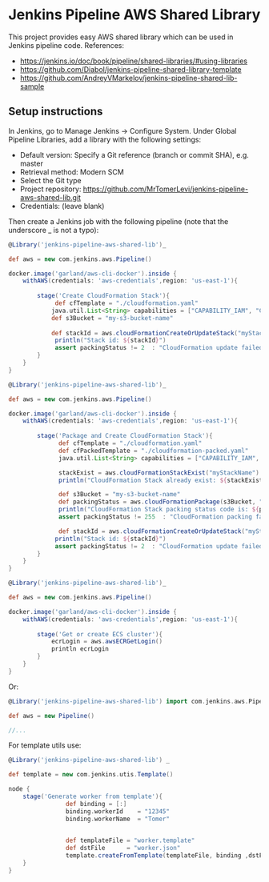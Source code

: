 # Jenkins Pipeline AWS Shared Library

This project provides easy AWS shared library which can be used in Jenkins pipeline code.
References:
* https://jenkins.io/doc/book/pipeline/shared-libraries/#using-libraries
* https://github.com/Diabol/jenkins-pipeline-shared-library-template
* https://github.com/AndreyVMarkelov/jenkins-pipeline-shared-lib-sample

## Setup instructions

In Jenkins, go to Manage Jenkins → Configure System. Under Global Pipeline Libraries, add a library with the following settings:
* Default version: Specify a Git reference (branch or commit SHA), e.g. master
* Retrieval method: Modern SCM
* Select the Git type
* Project repository: https://github.com/MrTomerLevi/jenkins-pipeline-aws-shared-lib.git
* Credentials: (leave blank)

Then create a Jenkins job with the following pipeline (note that the underscore _ is not a typo):
```groovy
@Library('jenkins-pipeline-aws-shared-lib')_

def aws = new com.jenkins.aws.Pipeline()

docker.image('garland/aws-cli-docker').inside {
    withAWS(credentials: 'aws-credentials',region: 'us-east-1'){
                    
        stage('Create CloudFormation Stack'){
             def cfTemplate = "./cloudformation.yaml"
            java.util.List<String> capabilities = ["CAPABILITY_IAM", "CAPABILITY_NAMED_IAM" ,"CAPABILITY_AUTO_EXPAND"]
            def s3Bucket = "my-s3-bucket-name"
            
            def stackId = aws.cloudFormationCreateOrUpdateStack("myStackName", cfPackedTemplate, bijoInfraCfParams, capabilities)
             println("Stack id: ${stackId}")
             assert packingStatus != 2  : "CloudFormation update failed"
        }
    }
}
```

```groovy
@Library('jenkins-pipeline-aws-shared-lib')_

def aws = new com.jenkins.aws.Pipeline()

docker.image('garland/aws-cli-docker').inside {
    withAWS(credentials: 'aws-credentials',region: 'us-east-1'){
                    
        stage('Package and Create CloudFormation Stack'){
              def cfTemplate = "./cloudformation.yaml"
              def cfPackedTemplate = "./cloudformation-packed.yaml"
              java.util.List<String> capabilities = ["CAPABILITY_IAM", "CAPABILITY_NAMED_IAM" ,"CAPABILITY_AUTO_EXPAND"]

              stackExist = aws.cloudFormationStackExist("myStackName")
              println("CloudFormation Stack already exist: ${stackExist}")

              def s3Bucket = "my-s3-bucket-name"
              def packingStatus = aws.cloudFormationPackage(s3Bucket, "ready-templates-folder", cfPackedTemplate, cfPackedTemplate)
              println("CloudFormation Stack packing status code is: ${packingStatus}")
              assert packingStatus != 255  : "CloudFormation packing failed"

              def stackId = aws.cloudFormationCreateOrUpdateStack("myStackName", cfPackedTemplate, bijoInfraCfParams, capabilities)
             println("Stack id: ${stackId}")
             assert packingStatus != 2  : "CloudFormation update failed"
        }
    }
}
```

```groovy
@Library('jenkins-pipeline-aws-shared-lib')_

def aws = new com.jenkins.aws.Pipeline()

docker.image('garland/aws-cli-docker').inside {
    withAWS(credentials: 'aws-credentials',region: 'us-east-1'){
                    
        stage('Get or create ECS cluster'){
            ecrLogin = aws.awsECRGetLogin()
            println ecrLogin
        }
    }
}
```
Or:
```groovy
@Library('jenkins-pipeline-aws-shared-lib') import com.jenkins.aws.Pipeline

def aws = new Pipeline()

//...
```

For template utils use:
```groovy
@Library('jenkins-pipeline-aws-shared-lib') _ 

def template = new com.jenkins.utis.Template()

node {
    stage('Generate worker from template'){
                def binding = [:]
                binding.workerId    = "12345"
                binding.workerName  = "Tomer"

    
                def templateFile = "worker.template"
                def dstFile      = "worker.json"
                template.createFromTemplate(templateFile, binding ,dstFile)
    }
}
```
